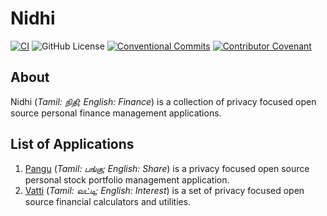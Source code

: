 # Nidhi

[![CI](https://github.com/hyperweavers/nidhi/actions/workflows/ci.yml/badge.svg)](https://github.com/hyperweavers/nidhi/actions/workflows/ci.yml) ![GitHub License](https://img.shields.io/github/license/hyperweavers/nidhi) [![Conventional Commits](https://img.shields.io/badge/Conventional%20Commits-1.0.0-%23FE5196?logo=conventionalcommits&logoColor=white)](https://conventionalcommits.org) [![Contributor Covenant](https://img.shields.io/badge/Contributor%20Covenant-2.1-4baaaa.svg)](code_of_conduct.md)

## About

Nidhi (_Tamil: நிதி; English: Finance_) is a collection of privacy focused open source personal finance management applications.

## List of Applications

1. [Pangu](https://pangu.hyperweavers.com) (_Tamil: பங்கு; English: Share_) is a privacy focused open source personal stock portfolio management application.
2. [Vatti](https://vatti.hyperweavers.com) (_Tamil: வட்டி; English: Interest_) is a set of privacy focused open source financial calculators and utilities.
